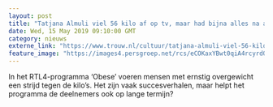 ```yaml
---
layout: post
title: "Tatjana Almuli viel 56 kilo af op tv, maar had bijna alles na afloop weer terug"
date: Wed, 15 May 2019 09:10:00 GMT
category: nieuws
externe_link: "https://www.trouw.nl/cultuur/tatjana-almuli-viel-56-kilo-af-op-tv-maar-had-bijna-alles-na-afloop-weer-terug-~a48d9ecb/"
feature_image: "https://images4.persgroep.net/rcs/eCOKaxYBwt0qiA4rcyrdQu0aXs4/diocontent/148420847/_focus/0.47/0.13/_fill/230/230?appId=e9b4e2a1869038ffcaf318a6d1463b0b&quality=0.9&format=jpeg"
---
```


In het RTL4-programma ‘Obese’ voeren mensen met ernstig overgewicht een strijd tegen de kilo’s. Het zijn vaak succesverhalen, maar helpt het programma de deelnemers ook op lange termijn?
